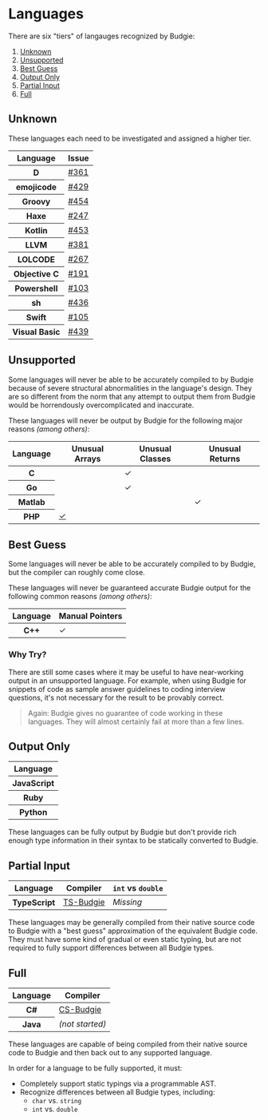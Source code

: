 # Languages

There are six "tiers" of langauges recognized by Budgie:

1. [Unknown](#unknown)
2. [Unsupported](#unsupported)
3. [Best Guess](#best%20guess)
4. [Output Only](#output%20only)
5. [Partial Input](#partial%20input)
6. [Full](#full)

## Unknown

These languages each need to be investigated and assigned a higher tier.

<table>
    <thead>
        <th>Language</th>
        <th>Issue</th>
    </thead>
    <tr>
        <th>D</th>
        <td><a href="https://github.com/budgielang/budgie/issues/361">#361</a></td>
    </tr>
    <tr>
        <th>emojicode</th>
        <td><a href="https://github.com/budgielang/budgie/issues/429">#429</a></td>
    </tr>
    <tr>
        <th>Groovy</th>
        <td><a href="https://github.com/budgielang/budgie/issues/454">#454</a></td>
    </tr>
    <tr>
        <th>Haxe</th>
        <td><a href="https://github.com/budgielang/budgie/issues/247">#247</a></td>
    </tr>
    <tr>
        <th>Kotlin</th>
        <td><a href="https://github.com/budgielang/budgie/issues/453">#453</a></td>
    </tr>
    <tr>
        <th>LLVM</th>
        <td><a href="https://github.com/budgielang/budgie/issues/381">#381</a></td>
    </tr>
    <tr>
        <th>LOLCODE</th>
        <td><a href="https://github.com/budgielang/budgie/issues/267">#267</a></td>
    </tr>
    <tr>
        <th>Objective C</th>
        <td><a href="https://github.com/budgielang/budgie/issues/191">#191</a></td>
    </tr>
    <tr>
        <th>Powershell</th>
        <td><a href="https://github.com/budgielang/budgie/issues/103">#103</a></td>
    </tr>
    <tr>
        <th>sh</th>
        <td><a href="https://github.com/budgielang/budgie/issues/436">#436</a></td>
    </tr>
    <tr>
        <th>Swift</th>
        <td><a href="https://github.com/budgielang/budgie/issues/105">#105</a></td>
    </tr>
    <tr>
        <th>Visual Basic</th>
        <td><a href="https://github.com/budgielang/budgie/issues/439">#439</a></td>
    </tr>
</table>

## Unsupported

Some languages will never be able to be accurately compiled to by Budgie because of severe structural abnormalities in the language's design.
They are so different from the norm that any attempt to output them from Budgie would be horrendously overcomplicated and inaccurate.

These languages will never be output by Budgie for the following major reasons _(among others)_:

<table>
    <thead>
        <th>Language</th>
        <th>Unusual Arrays</th>
        <th>Unusual Classes</th>
        <th>Unusual Returns</th>
    </thead>
    <tr>
        <th>C</th>
        <td></td>
        <td>✓</td>
        <td></td>
    </tr>
    <tr>
        <th>Go</th>
        <td></td>
        <td>✓</td>
        <td></td>
    </tr>
    <tr>
        <th>Matlab</th>
        <td></td>
        <td></td>
        <td>✓</td>
    </tr>
    <tr>
        <th>PHP</th>
        <td><a href="https://github.com/budgielang/budgie/issues/102">✓</a></td>
        <td></td>
        <td></td>
    </tr>
    </tr>
</table>

## Best Guess

Some languages will never be able to be accurately compiled to by Budgie, but the compiler can roughly come close.

These languages will never be guaranteed accurate Budgie output for the following common reasons _(among others)_:

<table>
    <thead>
        <th>Language</th>
        <th>Manual Pointers</th>
    </thead>
    <tr>
        <th>C++</th>
        <td>✓</td>
    </tr>
</table>

### Why Try?

There are still some cases where it may be useful to have near-working output in an unsupported language.
For example, when using Budgie for snippets of code as sample answer guidelines to coding interview questions, it's not necessary for the result to be provably correct.

> Again: Budgie gives no guarantee of code working in these languages.
> They will almost certainly fail at more than a few lines.

## Output Only

<table>
    <thead>
        <th>Language</th>
    </thead>
    <tbody>
        <tr>
            <th>JavaScript</th>
        </tr>
        <tr>
            <th>Ruby</th>
        </tr>
        <tr>
            <th>Python</th>
        </tr>
    </tbody>
</table>

These languages can be fully output by Budgie but don't provide rich enough type information in their syntax to be statically converted to Budgie.

## Partial Input

<table>
    <thead>
        <th>Language</th>
        <th>Compiler</th>
        <th>
            <code>int</code> vs <code>double</code>
        </th>
    </thead>
    <tbody>
        <tr>
            <th>TypeScript</th>
            <td><a href="https://github.com/budgielang/TS-Budgie">TS-Budgie</a></td>
            <td><em>Missing</em></td>
        </tr>
    </tbody>
</table>

These languages may be generally compiled from their native source code to Budgie with a "best guess" approximation of the equivalent Budgie code.
They must have some kind of gradual or even static typing, but are not required to fully support differences between all Budgie types.

## Full

<table>
    <thead>
        <th>Language</th>
        <th>Compiler</th>
    </thead>
    <tr>
        <th>C#</th>
        <td><a href="https://github.com/budgielang/CS-Budgie">CS-Budgie</a></td>
    </tr>
    <tr>
        <th>Java</th>
        <td><em>(not started)</em></td>
    </tr>
</table>

These languages are capable of being compiled from their native source code to Budgie and then back out to any supported language.

In order for a language to be fully supported, it must:

* Completely support static typings via a programmable AST.
* Recognize differences between all Budgie types, including:
  * `char` vs. `string`
  * `int` vs. `double`
